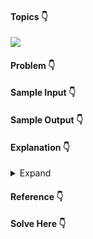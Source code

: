 #### Topics :point_down:
[<img src="https://img.shields.io/badge/-topic--name-wheat">](https://github.com/topics/topic-name)

#### Problem :point_down:

#### Sample Input :point_down:

#### Sample Output :point_down:

#### Explanation :point_down:

<details>
<summary>Expand</summary>

#### Python :point_down:
```py

```
#### Time Complexity :point_down:
```

```
#### Space Complexity :point_down:
```

```
</details>

#### Reference :point_down:

#### Solve Here :point_down:
